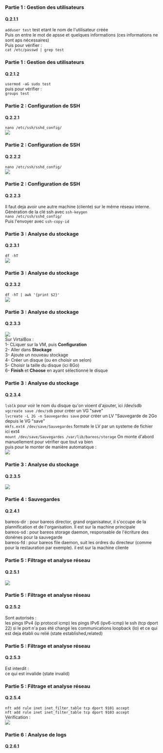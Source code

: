 
### Partie 1 : Gestion des utilisateurs
#### Q.2.1.1
``adduser test`` test etant le nom de l'utilisateur créée  
Puis on entre le mot de apsse et quelques informations (ces informations ne sont aps nécessaires)  
Puis pour vérifier :  
``cat /etc/passwd | grep test``


### Partie 1 : Gestion des utilisateurs
#### Q.2.1.2
``usermod -aG sudo test``  
puis pour vérifier :  
``groups test``  

### Partie 2 : Configuration de SSH
#### Q.2.2.1
``nano /etc/ssh/sshd_config/``  
![](Ressources/2-2.2.1.png)

### Partie 2 : Configuration de SSH
#### Q.2.2.2
``nano /etc/ssh/sshd_config/``  
![](Ressources/2-2.2.2.png)


### Partie 2 : Configuration de SSH
#### Q.2.2.3
Il faut deja avoir une autre machine (cliente) sur le même réseau interne.  
Génération de la clé ssh avec ``ssh-keygen``  
``nano /etc/ssh/sshd_config/``  
Puis l'envoyer avec ``ssh-copy-id``  


### Partie 3 : Analyse du stockage
#### Q.2.3.1
``df -hT``   
![](Ressources/2-2.3.1.png)

### Partie 3 : Analyse du stockage
#### Q.2.3.2
``df -hT | awk '{print $2}'``  
![](Ressources/2-2.3.2.png)


### Partie 3 : Analyse du stockage
#### Q.2.3.3
![](Ressources/2-2.3.3.png)  
Sur VirtalBox :  
1- CLiquer sur la VM, puis **Configuration**  
2- Aller dans **Stockage**  
3- Ajoute un nouveau stockage  
4- Créer un disque (ou en choisir un selon)  
5- Choisir la taille du disque (ici 8Go)  
6- **Finish** et **Choose** en ayant sélectionné le disque  



### Partie 3 : Analyse du stockage
#### Q.2.3.4
``lsblk`` pour voir le nom du disque qu'on vioent d'ajouter, ici /dev/sdb
``vgcreate save /dev/sdb`` pour créer un VG "save"  
``lvcreate -L 2G -n Sauvegardes save`` pour créer un LV "Sauvegarde de 2Go depuis le VG "save"  
``mkfs.ext4 /dev/save/Sauvegardes`` formate le LV par un systeme de fichier ici ext4  
``mount /dev/save/Sauvegardes /var/lib/bareos/storage`` On monte d'abord manuellement pour vérifier que tout va bien  
puis pour le monter de manière automatique :  
![](Ressources/2-2.3.4.png) 


### Partie 3 : Analyse du stockage
#### Q.2.3.5
![](Ressources/2-2.3.5.png)  


### Partie 4 : Sauvegardes
#### Q.2.4.1
bareos-dir : pour bareos director, grand organisateur, il s'occupe de la plannification et de l'organisation. Il est sur la machine principale  
bareos-sd : pour bareos storage daemon, responsable de l'écriture des donénes pour la sauvegarde   
bareos-fd : pour bareos file daemon, suit les ordres du directeur (comme pour la restauration par exemple). il est sur la machine cliente   


### Partie 5 : Filtrage et analyse réseau
#### Q.2.5.1
![](Ressources/2-2.5.1.png)

### Partie 5 : Filtrage et analyse réseau
#### Q.2.5.2
Sont autorisés :  
les pings IPv4 (ip protocol icmp)
les pings IPv6 (ipv6-icmp)
le ssh (tcp dport 22) si le port n'a pas été changé
les communications loopback (lo)
et ce qui est deja établi ou relié (state established,related)


### Partie 5 : Filtrage et analyse réseau
#### Q.2.5.3
Est interdit :  
ce qui est invalide (state invalid)

### Partie 5 : Filtrage et analyse réseau
#### Q.2.5.4
``nft add rule inet inet_filter_table tcp dport 9101 accept``  
``nft add rule inet inet_filter_table tcp dport 9103 accept``  
Vérification :  
![](Ressources/2-2.5.4.png)


### Partie 6 : Analyse de logs
#### Q.2.6.1
